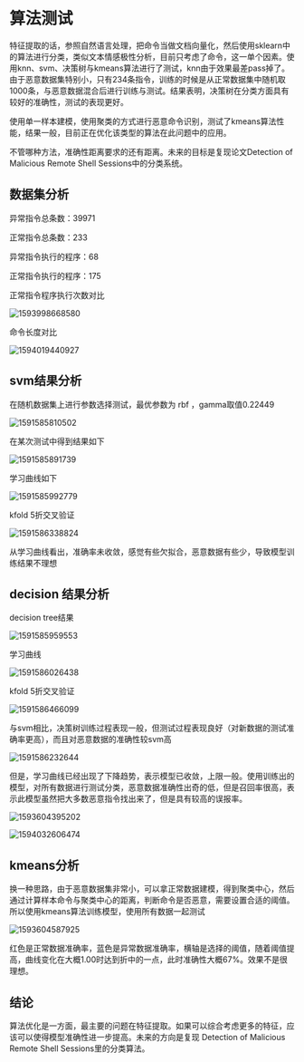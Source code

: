 # 算法测试

​		特征提取的话，参照自然语言处理，把命令当做文档向量化，然后使用sklearn中的算法进行分类，类似文本情感极性分析，目前只考虑了命令，这一单个因素。使用knn、svm、决策树与kmeans算法进行了测试，knn由于效果最差pass掉了。由于恶意数据集特别小，只有234条指令，训练的时候是从正常数据集中随机取1000条，与恶意数据混合后进行训练与测试。结果表明，决策树在分类方面具有较好的准确性，测试的表现更好。

​		使用单一样本建模，使用聚类的方式进行恶意命令识别，测试了kmeans算法性能，结果一般，目前正在优化该类型的算法在此问题中的应用。

​		不管哪种方法，准确性距离要求的还有距离。未来的目标是复现论文Detection of Malicious Remote Shell Sessions中的分类系统。

## 数据集分析

异常指令总条数：39971

正常指令总条数：233

异常指令执行的程序：68

正常指令执行的程序：175

正常指令程序执行次数对比

![1593998668580](测试.assets/1593998668580.png)

命令长度对比

![1594019440927](%E6%B5%8B%E8%AF%95.assets/1594019440927.png)





## svm结果分析

在随机数据集上进行参数选择测试，最优参数为 rbf ，gamma取值0.22449

![1591585810502](测试.assets/1591585810502.png)

在某次测试中得到结果如下

![1591585891739](测试.assets/1591585891739.png)

学习曲线如下

![1591585992779](测试.assets/1591585992779.png)



kfold 5折交叉验证

![1591586338824](测试.assets/1591586338824.png)



从学习曲线看出，准确率未收敛，感觉有些欠拟合，恶意数据有些少，导致模型训练结果不理想

## decision 结果分析

decision tree结果

![1591585959553](测试.assets/1591585959553.png)

学习曲线

![1591586026438](测试.assets/1591586026438.png)

kfold 5折交叉验证

![1591586466099](测试.assets/1591586466099.png)

与svm相比，决策树训练过程表现一般，但测试过程表现良好（对新数据的测试准确率更高），而且对恶意数据的准确性较svm高

![1591586232644](测试.assets/1591586232644.png)

但是，学习曲线已经出现了下降趋势，表示模型已收敛，上限一般。使用训练出的模型，对所有数据进行测试分类，恶意数据准确性出奇的低，但是召回率很高，表示此模型虽然把大多数恶意指令找出来了，但是具有较高的误报率。

![1593604395202](测试.assets/1593604395202.png)

![1594032606474](%E6%B5%8B%E8%AF%95.assets/1594032606474.png)



## kmeans分析

换一种思路，由于恶意数据集非常小，可以拿正常数据建模，得到聚类中心，然后通过计算样本命令与聚类中心的距离，判断命令是否恶意，需要设置合适的阈值。所以使用kmeans算法训练模型，使用所有数据一起测试

![1593604587925](测试.assets/1593604587925.png)

红色是正常数据准确率，蓝色是异常数据准确率，横轴是选择的阈值，随着阈值提高，曲线变化在大概1.00时达到折中的一点，此时准确性大概67%。效果不是很理想。

## 结论

算法优化是一方面，最主要的问题在特征提取。如果可以综合考虑更多的特征，应该可以使得模型准确性进一步提高。未来的方向是复现 Detection of Malicious Remote Shell Sessions里的分类算法。